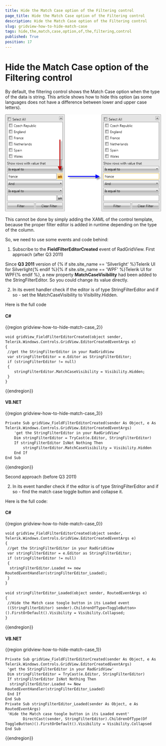 ```yaml
---
title: Hide the Match Case option of the Filtering control
page_title: Hide the Match Case option of the Filtering control
description: Hide the Match Case option of the Filtering control
slug: gridview-how-to-hide-match-case
tags: hide,the,match,case,option,of,the,filtering,control
published: True
position: 17
---
```


# Hide the Match Case option of the Filtering control


By default, the filtering control shows the Match Case option when the type of the data is string. This article shows how to hide this option (as some languages does not have a difference between lower and upper case letters).

![](images/how_to_hide_match_case_gridview.png)


This cannot be done by simply adding the XAML of the control template, because the proper filter editor is added in runtime depending on the type of the column.

So, we need to use some events and code behind:

1. Subscribe to the __FieldFilterEditorCreated__ event of RadGridView.
First approach (after Q3 2011)

Since __Q3 2011__ version of {% if site.site_name == 'Silverlight' %}Telerik UI for Silverlight{% endif %}{% if site.site_name == 'WPF' %}Telerik UI for WPF{% endif %}, a new property __MatchCaseVisibility__ had been added to the StringFilterEditor. So you could change its value directly.
            

2. In its event handler check if the editor is of type StringFilterEditor and if so - set the MatchCaseVisibility to Visibility.Hidden.
              

Here is the full code

#### __C#__

{{region gridview-how-to-hide-match-case_2}}

	void gridView_FieldFilterEditorCreated(object sender, Telerik.Windows.Controls.GridView.EditorCreatedEventArgs e)
	{
	 //get the StringFilterEditor in your RadGridView
	 var stringFilterEditor = e.Editor as StringFilterEditor;
	 if (stringFilterEditor != null)
	 {
	    stringFilterEditor.MatchCaseVisibility = Visibility.Hidden;
	 }
	}
{{endregion}}


#### __VB.NET__

{{region gridview-how-to-hide-match-case_3}}

    Private Sub gridView_FieldFilterEditorCreated(sender As Object, e As Telerik.Windows.Controls.GridView.EditorCreatedEventArgs)
        'get the StringFilterEditor in your RadGridView'
        Dim stringFilterEditor = TryCast(e.Editor, StringFilterEditor)
        If stringFilterEditor IsNot Nothing Then
            stringFilterEditor.MatchCaseVisibility = Visibility.Hidden
        End If
    End Sub
{{endregion}}

Second approach (before Q3 2011)

2. In its event handler check if the editor is of type StringFilterEditor and if so - find the match case toggle button and collapse it.

Here is the full code:

#### __C#__

{{region gridview-how-to-hide-match-case_0}}

	void gridView_FieldFilterEditorCreated(object sender, Telerik.Windows.Controls.GridView.EditorCreatedEventArgs e)
	{
	 //get the StringFilterEditor in your RadGridView
	 var stringFilterEditor = e.Editor as StringFilterEditor;
	 if (stringFilterEditor != null)
	 {
	  stringFilterEditor.Loaded += new RoutedEventHandler(stringFilterEditor_Loaded);
	 }
	}
	
	void stringFilterEditor_Loaded(object sender, RoutedEventArgs e)
	{
	 //Hide the Match case toogle button in its Loaded event
	 ((StringFilterEditor) sender).ChildrenOfType<ToggleButton>().FirstOrDefault().Visibility = Visibility.Collapsed;
	}
{{endregion}}

#### __VB.NET__

{{region gridview-how-to-hide-match-case_1}}

	Private Sub gridView_FieldFilterEditorCreated(sender As Object, e As Telerik.Windows.Controls.GridView.EditorCreatedEventArgs)
	 'get the StringFilterEditor in your RadGridView'
	 Dim stringFilterEditor = TryCast(e.Editor, StringFilterEditor)
	 If stringFilterEditor IsNot Nothing Then
	  stringFilterEditor.Loaded += New RoutedEventHandler(stringFilterEditor_Loaded)
	 End If
	End Sub
	Private Sub stringFilterEditor_Loaded(sender As Object, e As RoutedEventArgs)
	 'Hide the Match case toogle button in its Loaded event'
			DirectCast(sender, StringFilterEditor).ChildrenOfType(Of ToggleButton)().FirstOrDefault().Visibility = Visibility.Collapsed
	End Sub
{{endregion}}




